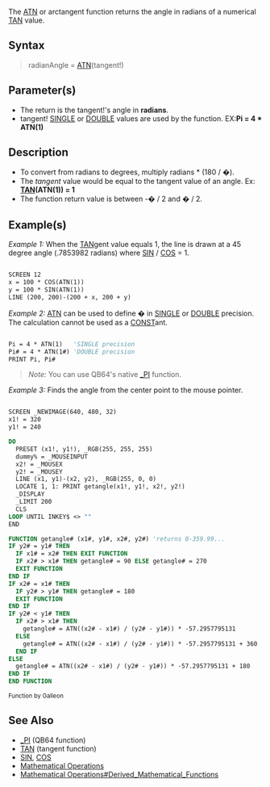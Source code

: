 The [ATN](ATN) or arctangent function returns the angle in radians of a numerical [TAN](TAN) value.

## Syntax

> radianAngle = [ATN](ATN)(tangent!)

## Parameter(s)

* The return is the tangent!'s angle in **radians**.
* tangent! [SINGLE](SINGLE) or [DOUBLE](DOUBLE) values are used by the function. EX:**Pi = 4 * ATN(1)**

## Description

* To convert from radians to degrees, multiply radians * (180 / �).
* The *tangent* value would be equal to the tangent value of an angle. Ex: **[TAN](TAN)(ATN(1)) <nowiki>=</nowiki> 1**
* The function return value is between -� / 2 and � / 2.

## Example(s)

*Example 1:* When the [TAN](TAN)gent value equals 1, the line is drawn at a 45 degree angle (.7853982 radians) where [SIN](SIN) / [COS](COS) = 1.

```vb

SCREEN 12
x = 100 * COS(ATN(1))
y = 100 * SIN(ATN(1))
LINE (200, 200)-(200 + x, 200 + y) 

```

*Example 2:* [ATN](ATN) can be used to define � in [SINGLE](SINGLE) or [DOUBLE](DOUBLE) precision. The calculation cannot be used as a [CONST](CONST)ant.

```vb

Pi = 4 * ATN(1)   'SINGLE precision
Pi# = 4 * ATN(1#) 'DOUBLE precision
PRINT Pi, Pi# 

```

> *Note:* You can use QB64's native [_PI](_PI) function.

*Example 3:* Finds the angle from the center point to the mouse pointer. 

```vb

SCREEN _NEWIMAGE(640, 480, 32)
x1! = 320
y1! = 240

DO
  PRESET (x1!, y1!), _RGB(255, 255, 255)
  dummy% = _MOUSEINPUT
  x2! = _MOUSEX
  y2! = _MOUSEY
  LINE (x1, y1)-(x2, y2), _RGB(255, 0, 0)
  LOCATE 1, 1: PRINT getangle(x1!, y1!, x2!, y2!)
  _DISPLAY
  _LIMIT 200
  CLS
LOOP UNTIL INKEY$ <> ""
END

FUNCTION getangle# (x1#, y1#, x2#, y2#) 'returns 0-359.99...
IF y2# = y1# THEN
  IF x1# = x2# THEN EXIT FUNCTION
  IF x2# > x1# THEN getangle# = 90 ELSE getangle# = 270
  EXIT FUNCTION
END IF
IF x2# = x1# THEN
  IF y2# > y1# THEN getangle# = 180
  EXIT FUNCTION
END IF
IF y2# < y1# THEN
  IF x2# > x1# THEN
    getangle# = ATN((x2# - x1#) / (y2# - y1#)) * -57.2957795131
  ELSE
    getangle# = ATN((x2# - x1#) / (y2# - y1#)) * -57.2957795131 + 360
  END IF
ELSE
  getangle# = ATN((x2# - x1#) / (y2# - y1#)) * -57.2957795131 + 180
END IF
END FUNCTION 

```
<sub>Function by Galleon</sub>

## See Also

* [_PI](_PI) (QB64 function)
* [TAN](TAN) (tangent function)
* [SIN](SIN), [COS](COS)
* [Mathematical Operations](Mathematical-Operations)
* [Mathematical Operations#Derived_Mathematical_Functions](Mathematical-Operations#Derived_Mathematical_Functions)
